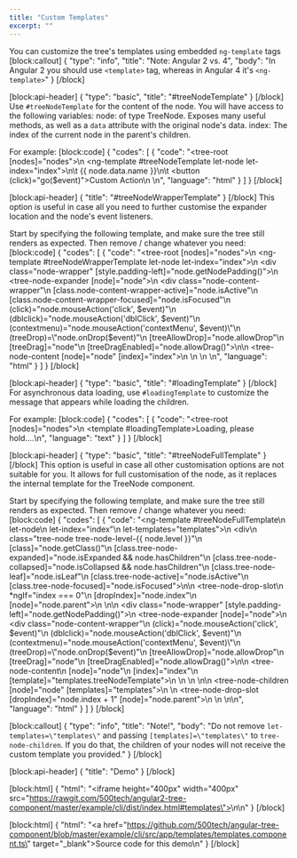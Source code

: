 ```yaml
---
title: "Custom Templates"
excerpt: ""
---
```

You can customize the tree's templates using embedded `ng-template` tags
[block:callout]
{
  "type": "info",
  "title": "Note: Angular 2 vs. 4",
  "body": "In Angular 2 you should use `<template>` tag, whereas in Angular 4 it's `<ng-template>`"
}
[/block]

[block:api-header]
{
  "type": "basic",
  "title": "#treeNodeTemplate"
}
[/block]
Use `#treeNodeTemplate` for the content of the node.
You will have access to the following variables:
node: of type TreeNode. Exposes many useful methods, as well as a `data` attribute with the original node's data.
index: The index of the current node in the parent's children.

For example:
[block:code]
{
  "codes": [
    {
      "code": "<tree-root [nodes]=\"nodes\">\n  <ng-template #treeNodeTemplate let-node let-index=\"index\">\n\t  <span>{{ node.data.name }}</span>\n\t  <button (click)=\"go($event)\">Custom Action</button>\n  </ng-template>\n</tree-root>",
      "language": "html"
    }
  ]
}
[/block]

[block:api-header]
{
  "title": "#treeNodeWrapperTemplate"
}
[/block]
This option is useful in case all you need to further customise the expander location and the node's event listeners.

Start by specifying the following template, and make sure the tree still renders as expected.
Then remove / change whatever you need:
[block:code]
{
  "codes": [
    {
      "code": "<tree-root [nodes]=\"nodes\">\n  <ng-template #treeNodeWrapperTemplate let-node let-index=\"index\">\n    <div class=\"node-wrapper\" [style.padding-left]=\"node.getNodePadding()\">\n      <tree-node-expander [node]=\"node\"></tree-node-expander>\n      <div class=\"node-content-wrapper\"\n        [class.node-content-wrapper-active]=\"node.isActive\"\n        [class.node-content-wrapper-focused]=\"node.isFocused\"\n        (click)=\"node.mouseAction('click', $event)\"\n        (dblclick)=\"node.mouseAction('dblClick', $event)\"\n        (contextmenu)=\"node.mouseAction('contextMenu', $event)\"\n        (treeDrop)=\"node.onDrop($event)\"\n        [treeAllowDrop]=\"node.allowDrop\"\n        [treeDrag]=\"node\"\n        [treeDragEnabled]=\"node.allowDrag()\">\n\n        <tree-node-content [node]=\"node\" [index]=\"index\"></tree-node-content>\n      </div>\n    </div>\n  </ng-template>\n</tree-root>",
      "language": "html"
    }
  ]
}
[/block]

[block:api-header]
{
  "type": "basic",
  "title": "#loadingTemplate"
}
[/block]
For asynchronous data loading, use `#loadingTemplate` to customize the message that appears while loading the children.

For example:
[block:code]
{
  "codes": [
    {
      "code": "<tree-root [nodes]=\"nodes\">\n  <template #loadingTemplate>Loading, please hold....</template>\n</tree-root>",
      "language": "text"
    }
  ]
}
[/block]

[block:api-header]
{
  "type": "basic",
  "title": "#treeNodeFullTemplate"
}
[/block]
This option is useful in case all other customisation options are not suitable for you.
It allows for full customisation of the node, as it replaces the internal template for the TreeNode component.

Start by specifying the following template, and make sure the tree still renders as expected.
Then remove / change whatever you need:
[block:code]
{
  "codes": [
    {
      "code": "<ng-template #treeNodeFullTemplate\n          let-node\n          let-index=\"index\"\n          let-templates=\"templates\">\n  <div\n       class=\"tree-node tree-node-level-{{ node.level }}\"\n       [class]=\"node.getClass()\"\n       [class.tree-node-expanded]=\"node.isExpanded && node.hasChildren\"\n       [class.tree-node-collapsed]=\"node.isCollapsed && node.hasChildren\"\n       [class.tree-node-leaf]=\"node.isLeaf\"\n       [class.tree-node-active]=\"node.isActive\"\n       [class.tree-node-focused]=\"node.isFocused\">\n\n    <tree-node-drop-slot\n                         *ngIf=\"index === 0\"\n                         [dropIndex]=\"node.index\"\n                         [node]=\"node.parent\">\n    </tree-node-drop-slot>\n\n    <div class=\"node-wrapper\" [style.padding-left]=\"node.getNodePadding()\">\n      <tree-node-expander [node]=\"node\"></tree-node-expander>\n      <div class=\"node-content-wrapper\"\n           (click)=\"node.mouseAction('click', $event)\"\n           (dblclick)=\"node.mouseAction('dblClick', $event)\"\n           (contextmenu)=\"node.mouseAction('contextMenu', $event)\"\n           (treeDrop)=\"node.onDrop($event)\"\n           [treeAllowDrop]=\"node.allowDrop\"\n           [treeDrag]=\"node\"\n           [treeDragEnabled]=\"node.allowDrag()\">\n\n        <tree-node-content\n                           [node]=\"node\"\n                           [index]=\"index\"\n                           [template]=\"templates.treeNodeTemplate\">\n        </tree-node-content>\n      </div>\n    </div>\n\n    <tree-node-children [node]=\"node\" [templates]=\"templates\">\n    </tree-node-children>\n    <tree-node-drop-slot [dropIndex]=\"node.index + 1\" [node]=\"node.parent\">\n    </tree-node-drop-slot>\n  </div>\n</ng-template>\n",
      "language": "html"
    }
  ]
}
[/block]

[block:callout]
{
  "type": "info",
  "title": "Note!",
  "body": "Do not remove `let-templates=\"templates\"` and passing `[templates]=\"templates\"` to `tree-node-children`. If you do that, the children of your nodes will not receive the custom template you provided."
}
[/block]

[block:api-header]
{
  "title": "Demo"
}
[/block]

[block:html]
{
  "html": "<iframe height=\"400px\" width=\"400px\" src=\"https://rawgit.com/500tech/angular2-tree-component/master/example/cli/dist/index.html#templates\"></iframe>\n\n<style></style>"
}
[/block]

[block:html]
{
  "html": "<a href=\"https://github.com/500tech/angular-tree-component/blob/master/example/cli/src/app/templates/templates.component.ts\" target=\"_blank\">Source code for this demo</a>\n"
}
[/block]